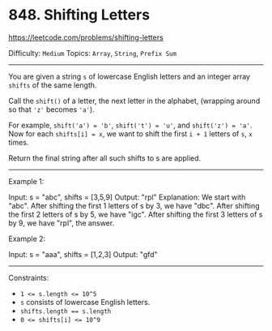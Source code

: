 # 848. Shifting Letters

https://leetcode.com/problems/shifting-letters

Difficulty: `Medium`
Topics: `Array`, `String`, `Prefix Sum`

---

You are given a string `s` of lowercase English letters and an integer array `shifts` of the same length.

Call the `shift()` of a letter, the next letter in the alphabet, (wrapping around so that `'z'` becomes `'a'`).

For example, `shift('a') = 'b'`, `shift('t') = 'u'`, and `shift('z') = 'a'`.
Now for each `shifts[i] = x`, we want to shift the first `i + 1` letters of `s`, `x` times.

Return the final string after all such shifts to s are applied.

--- 

Example 1:

Input: s = "abc", shifts = [3,5,9]
Output: "rpl"
Explanation: We start with "abc".
After shifting the first 1 letters of s by 3, we have "dbc".
After shifting the first 2 letters of s by 5, we have "igc".
After shifting the first 3 letters of s by 9, we have "rpl", the answer.

Example 2:

Input: s = "aaa", shifts = [1,2,3]
Output: "gfd"
 
---

Constraints:

- `1 <= s.length <= 10^5`
- `s` consists of lowercase English letters.
- `shifts.length == s.length`
- `0 <= shifts[i] <= 10^9`